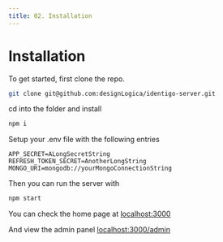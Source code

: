 ```yaml
---
title: 02. Installation
---
```

# Installation

To get started, first clone the repo.
```bash
git clone git@github.com:designLogica/identigo-server.git
```

cd into the folder and install

```bash
npm i
```

Setup your .env file with the following entries

```
APP_SECRET=ALongSecretString
REFRESH_TOKEN_SECRET=AnotherLongString
MONGO_URI=mongodb://yourMongoConnectionString
```
Then you can run the server with
```bash
npm start
```

You can check the home page at <a href="http://localhost:3000">localhost:3000</a>

And view the admin panel <a href="http://localhost:3000/admin">localhost:3000/admin</a>